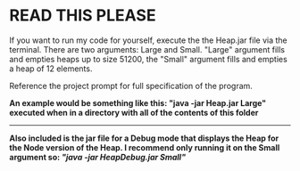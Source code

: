 # READ THIS PLEASE

If you want to run my code for yourself, execute the the Heap.jar file via the terminal. There are two arguments: Large and Small. "Large" argument fills and empties heaps up to size 51200, the "Small" argument fills and empties a heap of 12 elements.

Reference the project prompt for full specification of the program.

**An example would be something like this: "java -jar Heap.jar Large" executed when in a directory with all of the contents of this folder**

-----------------------

**Also included is the jar file for a Debug mode that displays the Heap for the Node version of the Heap. I recommend only running it on the Small argument so: *"java -jar HeapDebug.jar Small"***